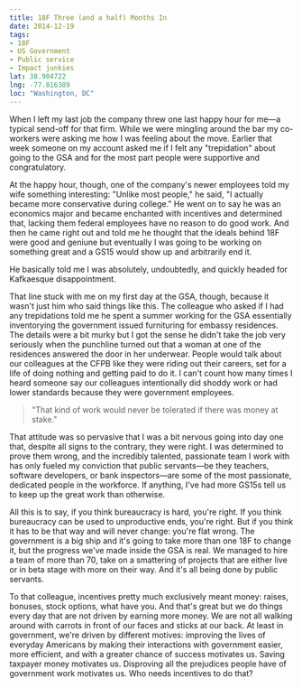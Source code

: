 ```yaml
---
title: 18F Three (and a half) Months In
date: 2014-12-19
tags:
- 18F
- US Government
- Public service
- Impact junkies
lat: 38.904722
lng: -77.016389
loc: "Washington, DC"
---
```

When I left my last job the company threw one last happy hour for me—a typical
send-off for that firm. While we were mingling around the bar my co-workers were
asking me how I was feeling about the move. Earlier that week someone on my
account asked me if I felt any "trepidation" about going to the GSA and for the
most part people were supportive and congratulatory.

At the happy hour, though, one of the company's newer employees told my wife
something interesting: "Unlike most people," he said, "I actually became more
conservative during college." He went on to say he was an economics major and became enchanted
with incentives and determined that, lacking them federal employees have no
reason to do good work. And then he came right out and told me he thought that
the ideals behind 18F were good and geniune but eventually I was going to be
working on something great and a GS15 would show up and arbitrarily end it.

He basically told me I was absolutely, undoubtedly, and quickly headed for
Kafkaesque disappointment.

That line stuck with me on my first day at the GSA, though, because it wasn't
just him who said things like this. The colleague who asked if I had any
trepidations told me he spent a summer working for the GSA essentially
inventorying the government issued furnituring for embassy residences. The
details were a bit murky but I got the sense he didn't take the job very
seriously when the punchline turned out that a woman at one of the residences
answered the door in her underwear. People would talk about our colleagues at
the CFPB like they were riding out their careers, set for a life of doing
nothing and getting paid to do it. I can't count how many times I heard someone
say our colleagues intentionally did shoddy work or had lower standards because
they were government employees.

> "That kind of work would never be tolerated if there was money at stake."

That attitude was so pervasive that I was a bit nervous going into day one
that, despite all signs to the contrary, they were right. I was determined to
prove them wrong, and the incredibly talented, passionate team I work with
has only fueled my conviction that public servants—be they teachers, software
developers, or bank inspectors—are some of the most passionate, dedicated people
in the workforce. If anything, I've had more GS15s tell us to keep up the great
work than otherwise.

All this is to say, if you think bureaucracy is hard, you're right. If you think
bureaucracy can be used to unproductive ends, you're right. But if you think it
has to be that way and will never change: you're flat wrong. The
government is a big ship and it's going to take more than one 18F to change it,
but the progress we've made inside the GSA is real. We managed to hire a team of
more than 70, take on a smattering of projects that are either live or in beta
stage with more on their way. And it's all being done by public servants.

To that colleague, incentives pretty much exclusively meant money: raises,
bonuses, stock options, what have you. And that's great but we do things
every day that are not driven by earning more money. We are not all walking
around with carrots in front of our faces and sticks at our back. At least in
government, we're driven by different motives: improving the lives of everyday
Americans by making their interactions with government easier, more efficient,
and with a greater chance of success motivates us. Saving taxpayer money
motivates us. Disproving all the prejudices people have of government work
motivates us. Who needs incentives to do that?
